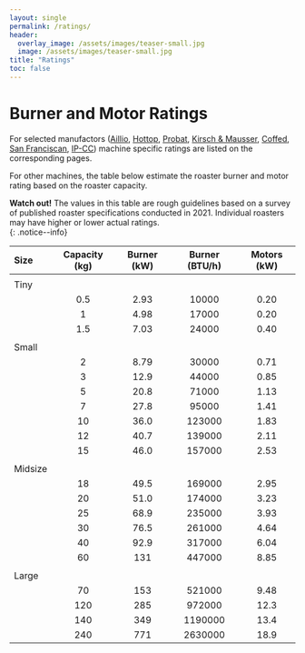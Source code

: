 ```yaml
---
layout: single
permalink: /ratings/
header:
  overlay_image: /assets/images/teaser-small.jpg
  image: /assets/images/teaser-small.jpg
title: "Ratings"
toc: false
---
```


# Burner and Motor Ratings


For selected manufactors ([Aillio](/machines/aillio/#EnergyRatings), [Hottop](/machines/hottop/#EnergyRatings), [Probat](/machines/probat/#EnergyRatings), [Kirsch & Mausser](/machines/kirsch/#EnergyRatings), [Coffed](/machines/coffed/#EnergyRatings), [San Franciscan](/machines/sf/#EnergyRatings), [IP-CC](/machines/iRm/#EnergyRatings)) machine specific ratings are listed on the corresponding pages.

For other machines, the table below estimate the roaster burner and motor rating based on the roaster capacity.
 
**Watch out!** The values in this table are rough guidelines based on a survey of published roaster specifications conducted in 2021.  Individual roasters may have higher or lower actual ratings.  
{: .notice--info}

|Size|Capacity (kg)|Burner (kW)|Burner (BTU/h)|Motors (kW)|
|:---|:-----:|:-----:|:-----:|:-----:|
||||||
|Tiny||||
| | 0.5|2.93|10000|0.20|
| | 1|4.98|17000|0.20
| | 1.5|7.03|24000|0.40
||||||
|Small||||
| | 2|8.79|30000|0.71
| | 3|12.9|44000|0.85
| | 5|20.8|71000|1.13
| | 7|27.8|95000|1.41
| | 10|36.0|123000|1.83
| | 12|40.7|139000|2.11
| | 15|46.0|157000|2.53
||||||
|Midsize||||
| | 18|49.5|169000|2.95
| | 20|51.0|174000|3.23
| | 25|68.9|235000|3.93
| | 30|76.5|261000|4.64
| | 40|92.9|317000|6.04
| | 60|131|447000|8.85
||||||
|Large||||
| | 70|153|521000|9.48
| | 120|285|972000|12.3
| | 140|349|1190000|13.4
| | 240|771|2630000|18.9